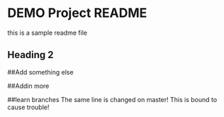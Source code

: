 # DEMO Project README

this is a sample readme  file
## Heading 2

##Add something else

##Addin more

##learn branches
The same line is changed on master!
This is bound to cause trouble!
